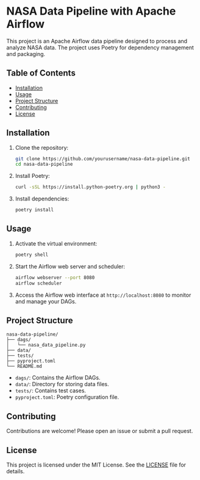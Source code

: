 # NASA Data Pipeline with Apache Airflow

This project is an Apache Airflow data pipeline designed to process and analyze NASA data. The project uses Poetry for dependency management and packaging.

## Table of Contents
- [Installation](#installation)
- [Usage](#usage)
- [Project Structure](#project-structure)
- [Contributing](#contributing)
- [License](#license)

## Installation

1. Clone the repository:
    ```sh
    git clone https://github.com/yourusername/nasa-data-pipeline.git
    cd nasa-data-pipeline
    ```

2. Install Poetry:
    ```sh
    curl -sSL https://install.python-poetry.org | python3 -
    ```

3. Install dependencies:
    ```sh
    poetry install
    ```

## Usage

1. Activate the virtual environment:
    ```sh
    poetry shell
    ```

2. Start the Airflow web server and scheduler:
    ```sh
    airflow webserver --port 8080
    airflow scheduler
    ```

3. Access the Airflow web interface at `http://localhost:8080` to monitor and manage your DAGs.

## Project Structure

```
nasa-data-pipeline/
├── dags/
│   └── nasa_data_pipeline.py
├── data/
├── tests/
├── pyproject.toml
└── README.md
```

- `dags/`: Contains the Airflow DAGs.
- `data/`: Directory for storing data files.
- `tests/`: Contains test cases.
- `pyproject.toml`: Poetry configuration file.

## Contributing

Contributions are welcome! Please open an issue or submit a pull request.

## License

This project is licensed under the MIT License. See the [LICENSE](LICENSE) file for details.